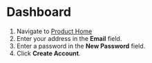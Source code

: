 # Dashboard

1. Navigate to [Product Home](https://jtasse.github.io/docsastests-demo/index.html)
2. Enter your address in the **Email** field.
3. Enter a password in the **New Password** field.
4. Click **Create Account**.